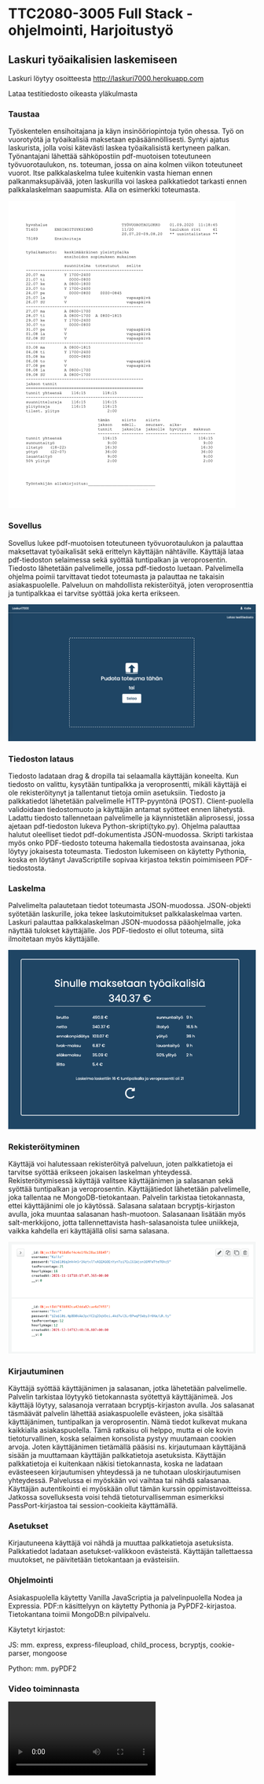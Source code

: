 # TTC2080-3005 Full Stack -ohjelmointi, Harjoitustyö

## Laskuri työaikalisien laskemiseen 

Laskuri löytyy osoitteesta http://laskuri7000.herokuapp.com

Lataa testitiedosto oikeasta yläkulmasta

### Taustaa
Työskentelen ensihoitajana ja käyn insinööriopintoja työn ohessa. Työ on vuorotyötä ja työaikalisiä maksetaan epäsäännöllisesti. Syntyi ajatus laskurista, jolla voisi kätevästi laskea työaikalisistä kertyneen palkan. Työnantajani lähettää sähköpostiin pdf-muotoisen toteutuneen työvuorotaulukon, ns. toteuman, jossa on aina kolmen viikon toteutuneet vuorot. Itse palkkalaskelma tulee kuitenkin vasta hieman ennen palkanmaksupäivää, joten laskurilla voi laskea palkkatiedot tarkasti ennen palkkalaskelman saapumista. Alla on esimerkki toteumasta.


![Kuva toteumasta](toteuma.png)




### Sovellus
Sovellus lukee pdf-muotoisen toteutuneen työvuorotaulukon ja palauttaa maksettavat työaikalisät sekä erittelyn käyttäjän nähtäville. Käyttäjä lataa pdf-tiedoston selaimessa sekä syöttää tuntipalkan ja veroprosentin. Tiedosto lähetetään palvelimelle, jossa pdf-tiedosto luetaan. Palvelimella ohjelma poimii tarvittavat tiedot toteumasta ja palauttaa ne takaisin asiakaspuolelle. Palveluun on mahdollista rekisteröityä, joten veroprosenttia ja tuntipalkkaa ei tarvitse syöttää joka kerta erikseen. 


![kuva pääsivusta](main.png)


### Tiedoston lataus
Tiedosto ladataan drag & dropilla tai selaamalla käyttäjän koneelta. Kun tiedosto on valittu, kysytään tuntipalkka ja veroprosentti, mikäli käyttäjä ei ole rekisteröitynyt ja tallentanut tietoja omiin asetuksiin. Tiedosto ja palkkatiedot lähetetään palvelimelle HTTP-pyyntönä (POST). Client-puolella validoidaan tiedostomuoto ja käyttäjän antamat syötteet ennen lähetystä. Ladattu tiedosto tallennetaan palvelimelle ja käynnistetään aliprosessi, jossa ajetaan pdf-tiedoston lukeva Python-skripti(tyko.py). Ohjelma palauttaa halutut oleelliset tiedot pdf-dokumentista JSON-muodossa. Skripti tarkistaa myös onko PDF-tiedosto toteuma hakemalla tiedostosta avainsanaa, joka löytyy jokaisesta toteumasta.  Tiedoston lukemiseen on käytetty Pythonia, koska en löytänyt JavaScriptille sopivaa kirjastoa tekstin poimimiseen PDF-tiedostosta.


### Laskelma
Palvelimelta palautetaan tiedot toteumasta JSON-muodossa. JSON-objekti syötetään laskurille, joka tekee laskutoimitukset palkkalaskelmaa varten. Laskuri palauttaa palkkalaskelman JSON-muodossa pääohjelmalle, joka näyttää tulokset käyttäjälle. Jos PDF-tiedosto ei ollut toteuma, siitä ilmoitetaan myös käyttäjälle.


![kuva laskelmasta](laskelma.png)

### Rekisteröityminen
Käyttäjä voi halutessaan rekisteröityä palveluun, joten palkkatietoja ei tarvitse syöttää erikseen jokaisen laskelman yhteydessä. Rekisteröitymisessä käyttäjä valitsee käyttäjänimen ja salasanan sekä syöttää tuntipalkan ja veroprosentin. Käyttäjätiedot lähetetään palvelimelle, joka tallentaa ne MongoDB-tietokantaan. Palvelin tarkistaa tietokannasta, ettei käyttäjänimi ole jo käytössä. Salasana salataan bcryptjs-kirjaston avulla, joka muuntaa salasanan hash-muotoon. Salasanaan lisätään myös salt-merkkijono, jotta tallennettavista hash-salasanoista tulee uniikkeja, vaikka kahdella eri käyttäjällä olisi sama salasana. 


![Kuva mongoDB](mongo.png)


### Kirjautuminen
Käyttäjä syöttää käyttäjänimen ja salasanan, jotka lähetetään palvelimelle. Palvelin tarkistaa löytyykö tietokannasta syötettyä käyttäjänimeä. Jos käyttäjä löytyy, salasanoja verrataan bcryptjs-kirjaston avulla. Jos salasanat täsmäävät palvelin lähettää asiakaspuolelle evästeen, joka sisältää käyttäjänimen, tuntipalkan ja veroprosentin. Nämä tiedot kulkevat mukana kaikkialla asiakaspuolella. Tämä ratkaisu oli helppo, mutta ei ole kovin tietoturvallinen, koska selaimen konsolista pystyy muutamaan cookien arvoja. Joten käyttäjänimen tietämällä pääsisi ns. kirjautumaan käyttäjänä sisään ja muuttamaan käyttäjän palkkatietoja asetuksista. Käyttäjän palkkatietoja ei kuitenkaan näkisi tietokannasta, koska ne ladataan evästeeseen kirjautumisen yhteydessä ja ne tuhotaan uloskirjautumisen yhteydessä. Palvelussa ei myöskään voi vaihtaa tai nähdä salasanaa. 
Käyttäjän autentikointi ei myöskään ollut tämän kurssin oppimistavoitteissa. Jatkossa sovelluksesta voisi tehdä tietoturvallisemman esimerkiksi PassPort-kirjastoa tai session-cookieita käyttämällä.

### Asetukset
Kirjautuneena käyttäjä voi nähdä ja muuttaa palkkatietoja asetuksista. Palkkatiedot ladataan asetukset-valikkoon evästeistä.  Käyttäjän tallettaessa muutokset, ne päivitetään tietokantaan ja evästeisiin. 

### Ohjelmointi

Asiakaspuolella käytetty Vanilla JavaScriptia ja palvelinpuolella Nodea ja Expressia. PDF:n käsittelyyn on käytetty Pythonia ja PyPDF2-kirjastoa. Tietokantana toimii MongoDB:n pilvipalvelu.

Käytetyt kirjastot:

JS: mm. express, express-fileupload, child_process, bcryptjs, cookie-parser, mongoose

Python: mm. pyPDF2

### Video toiminnasta 

![video](test.mov)


